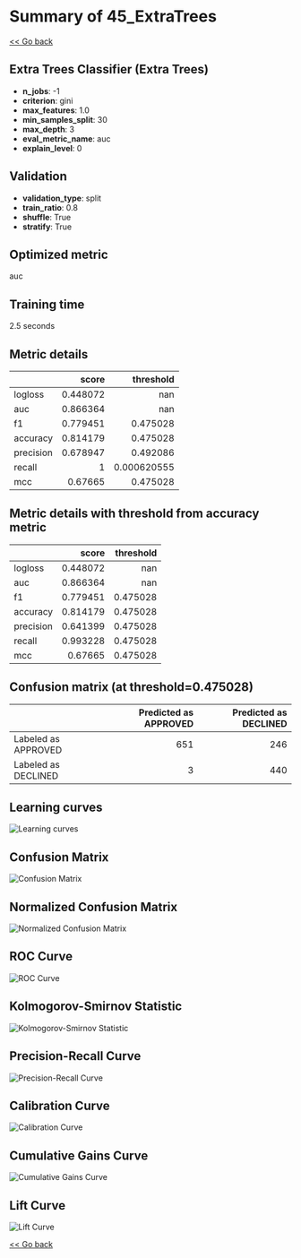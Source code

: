 # Summary of 45_ExtraTrees

[<< Go back](../README.md)


## Extra Trees Classifier (Extra Trees)
- **n_jobs**: -1
- **criterion**: gini
- **max_features**: 1.0
- **min_samples_split**: 30
- **max_depth**: 3
- **eval_metric_name**: auc
- **explain_level**: 0

## Validation
 - **validation_type**: split
 - **train_ratio**: 0.8
 - **shuffle**: True
 - **stratify**: True

## Optimized metric
auc

## Training time

2.5 seconds

## Metric details
|           |    score |     threshold |
|:----------|---------:|--------------:|
| logloss   | 0.448072 | nan           |
| auc       | 0.866364 | nan           |
| f1        | 0.779451 |   0.475028    |
| accuracy  | 0.814179 |   0.475028    |
| precision | 0.678947 |   0.492086    |
| recall    | 1        |   0.000620555 |
| mcc       | 0.67665  |   0.475028    |


## Metric details with threshold from accuracy metric
|           |    score |   threshold |
|:----------|---------:|------------:|
| logloss   | 0.448072 |  nan        |
| auc       | 0.866364 |  nan        |
| f1        | 0.779451 |    0.475028 |
| accuracy  | 0.814179 |    0.475028 |
| precision | 0.641399 |    0.475028 |
| recall    | 0.993228 |    0.475028 |
| mcc       | 0.67665  |    0.475028 |


## Confusion matrix (at threshold=0.475028)
|                     |   Predicted as APPROVED |   Predicted as DECLINED |
|:--------------------|------------------------:|------------------------:|
| Labeled as APPROVED |                     651 |                     246 |
| Labeled as DECLINED |                       3 |                     440 |

## Learning curves
![Learning curves](learning_curves.png)
## Confusion Matrix

![Confusion Matrix](confusion_matrix.png)


## Normalized Confusion Matrix

![Normalized Confusion Matrix](confusion_matrix_normalized.png)


## ROC Curve

![ROC Curve](roc_curve.png)


## Kolmogorov-Smirnov Statistic

![Kolmogorov-Smirnov Statistic](ks_statistic.png)


## Precision-Recall Curve

![Precision-Recall Curve](precision_recall_curve.png)


## Calibration Curve

![Calibration Curve](calibration_curve_curve.png)


## Cumulative Gains Curve

![Cumulative Gains Curve](cumulative_gains_curve.png)


## Lift Curve

![Lift Curve](lift_curve.png)



[<< Go back](../README.md)
